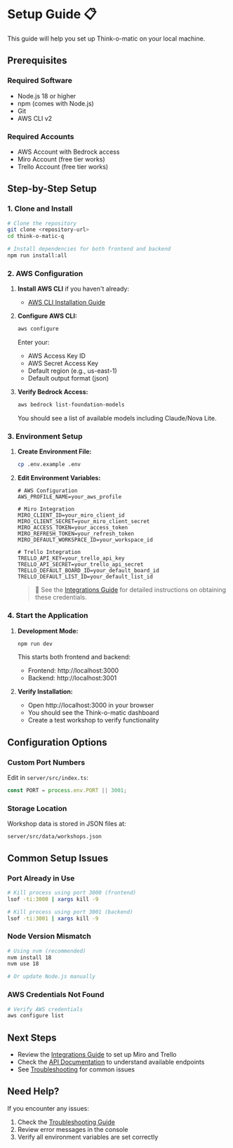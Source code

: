 # Setup Guide 📋

This guide will help you set up Think-o-matic on your local machine.

## Prerequisites

### Required Software
- Node.js 18 or higher
- npm (comes with Node.js)
- Git
- AWS CLI v2

### Required Accounts
- AWS Account with Bedrock access
- Miro Account (free tier works)
- Trello Account (free tier works)

## Step-by-Step Setup

### 1. Clone and Install

```bash
# Clone the repository
git clone <repository-url>
cd think-o-matic-q

# Install dependencies for both frontend and backend
npm run install:all
```

### 2. AWS Configuration

1. **Install AWS CLI** if you haven't already:
   - [AWS CLI Installation Guide](https://docs.aws.amazon.com/cli/latest/userguide/getting-started-install.html)

2. **Configure AWS CLI:**
   ```bash
   aws configure
   ```
   Enter your:
   - AWS Access Key ID
   - AWS Secret Access Key
   - Default region (e.g., us-east-1)
   - Default output format (json)

3. **Verify Bedrock Access:**
   ```bash
   aws bedrock list-foundation-models
   ```
   You should see a list of available models including Claude/Nova Lite.

### 3. Environment Setup

1. **Create Environment File:**
   ```bash
   cp .env.example .env
   ```

2. **Edit Environment Variables:**
   ```env
   # AWS Configuration
   AWS_PROFILE_NAME=your_aws_profile

   # Miro Integration
   MIRO_CLIENT_ID=your_miro_client_id
   MIRO_CLIENT_SECRET=your_miro_client_secret
   MIRO_ACCESS_TOKEN=your_access_token
   MIRO_REFRESH_TOKEN=your_refresh_token
   MIRO_DEFAULT_WORKSPACE_ID=your_workspace_id

   # Trello Integration
   TRELLO_API_KEY=your_trello_api_key
   TRELLO_API_SECRET=your_trello_api_secret
   TRELLO_DEFAULT_BOARD_ID=your_default_board_id
   TRELLO_DEFAULT_LIST_ID=your_default_list_id
   ```

   > 📝 See the [Integrations Guide](INTEGRATIONS.md) for detailed instructions on obtaining these credentials.

### 4. Start the Application

1. **Development Mode:**
   ```bash
   npm run dev
   ```
   This starts both frontend and backend:
   - Frontend: http://localhost:3000
   - Backend: http://localhost:3001

2. **Verify Installation:**
   - Open http://localhost:3000 in your browser
   - You should see the Think-o-matic dashboard
   - Create a test workshop to verify functionality

## Configuration Options

### Custom Port Numbers

Edit in `server/src/index.ts`:
```typescript
const PORT = process.env.PORT || 3001;
```

### Storage Location

Workshop data is stored in JSON files at:
```
server/src/data/workshops.json
```

## Common Setup Issues

### Port Already in Use
```bash
# Kill process using port 3000 (frontend)
lsof -ti:3000 | xargs kill -9

# Kill process using port 3001 (backend)
lsof -ti:3001 | xargs kill -9
```

### Node Version Mismatch
```bash
# Using nvm (recommended)
nvm install 18
nvm use 18

# Or update Node.js manually
```

### AWS Credentials Not Found
```bash
# Verify AWS credentials
aws configure list
```

## Next Steps

- Review the [Integrations Guide](INTEGRATIONS.md) to set up Miro and Trello
- Check the [API Documentation](API.md) to understand available endpoints
- See [Troubleshooting](TROUBLESHOOTING.md) for common issues

## Need Help?

If you encounter any issues:
1. Check the [Troubleshooting Guide](TROUBLESHOOTING.md)
2. Review error messages in the console
3. Verify all environment variables are set correctly

